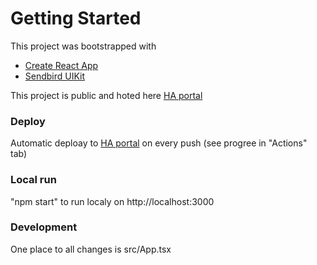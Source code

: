 # Getting Started

This project was bootstrapped with
 - [Create React App](https://github.com/facebook/create-react-app)
 - [Sendbird UIKit](https://sendbird.com/docs/uikit/v1/react/quickstart/send-first-message)
 
This project is public and hoted here [HA portal](https://wfefwefwef.000webhostapp.com/)


### Deploy

Automatic deploay to [HA portal](https://wfefwefwef.000webhostapp.com/) on every push (see progree in "Actions" tab) 


### Local run

"npm start" to run localy on http://localhost:3000 


### Development

One place to all changes is src/App.tsx
